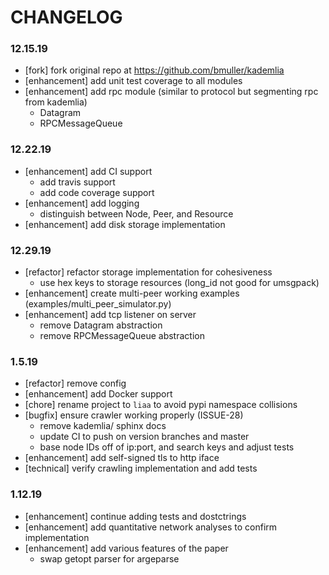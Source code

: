 # CHANGELOG

### 12.15.19
- [fork] fork original repo at https://github.com/bmuller/kademlia
- [enhancement] add unit test coverage to all modules
- [enhancement] add rpc module (similar to protocol but segmenting rpc from kademlia)
   - Datagram
   - RPCMessageQueue
### 12.22.19
- [enhancement] add CI support
   - add travis support
   - add code coverage support
- [enhancement] add logging
   - distinguish between Node, Peer, and Resource
- [enhancement] add disk storage implementation
### 12.29.19
- [refactor] refactor storage implementation for cohesiveness
   - use hex keys to storage resources (long_id not good for umsgpack)
- [enhancement] create multi-peer working examples (examples/multi_peer_simulator.py)
- [enhancement] add tcp listener on server
   - remove Datagram abstraction
   - remove RPCMessageQueue abstraction
### 1.5.19
   - [refactor] remove config
   - [enhancement] add Docker support
   - [chore] rename project to `liaa` to avoid pypi namespace collisions
   - [bugfix] ensure crawler working properly (ISSUE-28)
      - remove kademlia/ sphinx docs
      - update CI to push on version branches and master
      - base node IDs off of ip:port, and search keys and adjust tests
   - [enhancement] add self-signed tls to http iface
   - [technical] verify crawling implementation and add tests
### 1.12.19
   - [enhancement] continue adding tests and dostctrings
   - [enhancement] add quantitative network analyses to confirm implementation
   - [enhancement] add various features of the paper
      - swap getopt parser for argeparse